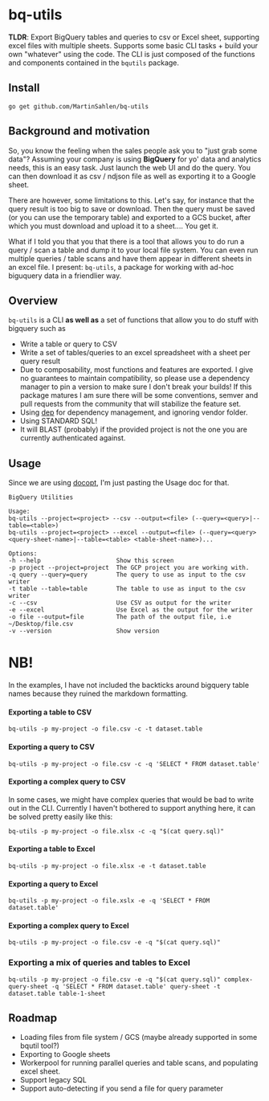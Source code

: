 # bq-utils
**TLDR**: Export BigQuery tables and queries to csv or Excel sheet, supporting excel files with multiple sheets. Supports some basic CLI tasks + build your own "whatever" using the code. The CLI is just composed of the functions and components contained in the `bqutils` package.

## Install
`go get github.com/MartinSahlen/bq-utils`

## Background and motivation
So, you know the feeling when the sales people ask you to "just grab some data"? Assuming your company is using **BigQuery** for yo' data and analytics needs, this is an easy task. Just launch the web UI and do the query. You can then download it as csv / ndjson file as well as exporting it to a Google sheet.

There are however, some limitations to this. Let's say, for instance that the query result is too big to save or download. Then the query must be saved (or you can use the temporary table) and exported to a GCS bucket, after which you must download and upload it to a sheet.... You get it.

What if I told you that you that there is a tool that allows you to do run a query / scan a table and dump it to your local file system. You can even run multiple queries / table scans and have them appear in different sheets in an excel file. I present: `bq-utils`, a package for working with ad-hoc biguquery data in a friendlier way.

## Overview
`bq-utils` is a CLI **as well as** a set of functions that allow you to do stuff with bigquery such as

- Write a table or query to CSV
- Write a set of tables/queries to an excel spreadsheet with a sheet per query result
- Due to composability, most functions and features are exported. I give no guarantees to maintain compatibility, so please use a dependency manager to pin a version to make sure I don't break your builds! If this package matures I am sure there will be some conventions, semver and pull requests from the community that will stabilize the feature set.
- Using [dep](https:///www.github.com/golang/dep) for dependency management, and ignoring vendor folder.
- Using STANDARD SQL!
- It will BLAST (probably) if the provided project is not the one you are currently authenticated against.

## Usage
Since we are using [docopt](https://github.com/docopt/docopt.go), I'm just pasting the Usage doc for that.

```
BigQuery Utilities

Usage:
bq-utils --project=<project> --csv --output=<file> (--query=<query>|--table=<table>)
bq-utils --project=<project> --excel --output=<file> (--query=<query> <query-sheet-name>|--table=<table> <table-sheet-name>)...

Options:
-h --help                     Show this screen
-p project --project=project  The GCP project you are working with.
-q query --query=query        The query to use as input to the csv writer
-t table --table=table        The table to use as input to the csv writer
-c --csv                      Use CSV as output for the writer
-e --excel                    Use Excel as the output for the writer
-o file --output=file         The path of the output file, i.e ~/Desktop/file.csv
-v --version                  Show version
```

# NB!
In the examples, I have not included the backticks around bigquery table names because
they ruined the markdown formatting.

#### Exporting a table to CSV
`bq-utils -p my-project -o file.csv -c -t dataset.table`

#### Exporting a query to CSV
`bq-utils -p my-project -o file.csv -c -q 'SELECT * FROM dataset.table'`

#### Exporting a complex query to CSV
In some cases, we might have complex queries that would be bad to write out in the CLI. Currently I haven't bothered to support anything here, it can be solved pretty easily like this:

`bq-utils -p my-project -o file.xlsx -c -q "$(cat query.sql)"`

#### Exporting a table to Excel
`bq-utils -p my-project -o file.xlsx -e -t dataset.table`

#### Exporting a query to Excel
`bq-utils -p my-project -o file.xslx -e -q 'SELECT * FROM dataset.table'`

#### Exporting a complex query to Excel
`bq-utils -p my-project -o file.csv -e -q "$(cat query.sql)"`

### Exporting a mix of queries and tables to Excel
`bq-utils -p my-project -o file.csv -e -q "$(cat query.sql)" complex-query-sheet -q 'SELECT * FROM dataset.table' query-sheet -t dataset.table table-1-sheet`

## Roadmap
- Loading files from file system / GCS (maybe already supported in some bqutil tool?)
- Exporting to Google sheets
- Workerpool for running parallel queries and table scans, and populating excel sheet.
- Support legacy SQL
- Support auto-detecting if you send a file for query parameter
